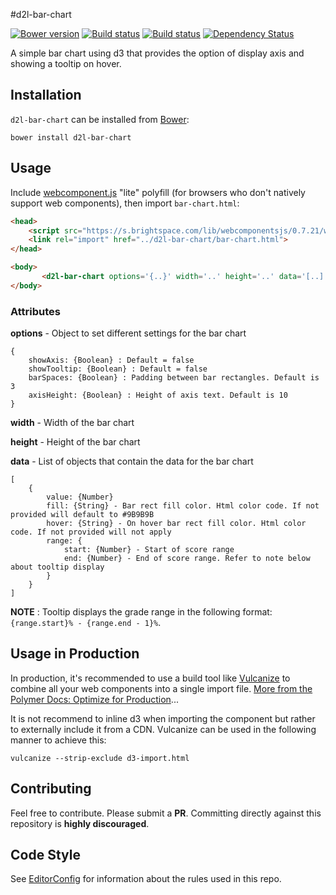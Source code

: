 #d2l-bar-chart

[![Bower version][bower-image]][bower-url]
[![Build status][ci-image]][ci-url]
[![Build status][ci-image]][ci-url]
[![Dependency Status][dependencies-image]][dependencies-url]

A simple bar chart using d3 that provides the option of display axis and showing a tooltip on hover.

## Installation

`d2l-bar-chart` can be installed from [Bower][bower-url]:
```shell
bower install d2l-bar-chart
```

## Usage

Include [webcomponent.js](http://webcomponents.org/polyfills/) "lite" polyfill (for browsers who don't natively support web components), then import `bar-chart.html`:

```html
<head>
	<script src="https://s.brightspace.com/lib/webcomponentsjs/0.7.21/webcomponents-lite.min.js"></script>
	<link rel="import" href="../d2l-bar-chart/bar-chart.html">
</head>

<body>
	   <d2l-bar-chart options='{..}' width='..' height='..' data='[..]'></d2l-bar-chart>
</body>
```

### Attributes

**options** - Object to set different settings for the bar chart
```
{
	showAxis: {Boolean} : Default = false
	showTooltip: {Boolean} : Default = false
	barSpaces: {Boolean} : Padding between bar rectangles. Default is 3
	axisHeight: {Boolean} : Height of axis text. Default is 10
}
```
**width** - Width of the bar chart

**height** - Height of the bar chart

**data** - List of objects that contain the data for the bar chart
```
[
	{
		value: {Number}
		fill: {String} - Bar rect fill color. Html color code. If not provided will default to #9B9B9B
		hover: {String} - On hover bar rect fill color. Html color code. If not provided will not apply
		range: {
			start: {Number} - Start of score range
			end: {Number} - End of score range. Refer to note below about tooltip display
		}
	}
]
```

**NOTE** : Tooltip displays the grade range in the following format: `{range.start}% - {range.end - 1}%`.

## Usage in Production

In production, it's recommended to use a build tool like [Vulcanize](https://github.com/Polymer/vulcanize) to combine all your web components into a single import file. [More from the Polymer Docs: Optimize for Production](https://www.polymer-project.org/1.0/tools/optimize-for-production.html)...

It is not recommend to inline d3 when importing the component but rather to externally include it from a CDN. Vulcanize can be used in the following manner to achieve this:

```
vulcanize --strip-exclude d3-import.html
```
## Contributing

Feel free to contribute. Please submit a **PR**. Committing directly against this repository is **highly discouraged**.

## Code Style
See [EditorConfig](http://editorconfig.org) for information about the rules used in this repo.

[bower-url]: http://bower.io/search/?q=d2l-bar-chart
[bower-image]: https://img.shields.io/bower/v/d2l-bar-chart.svg
[ci-url]: https://travis-ci.org/Brightspace/d2l-bar-chart
[ci-image]: https://travis-ci.org/Brightspace/d2l-bar-chart.svg?branch=master
[dependencies-url]: https://david-dm.org/brightspace/d2l-bar-chart
[dependencies-image]: https://img.shields.io/david/Brightspace/d2l-bar-chart.svg
